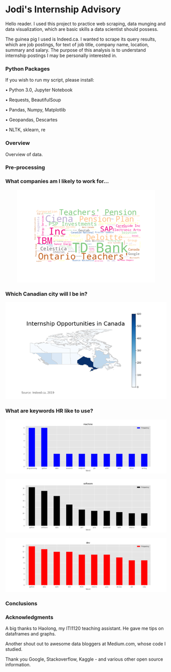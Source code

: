 # Jodi's Internship Advisory

Hello reader. I used this project to practice web scraping, data munging and data visualization, which are basic skills a data scientist should possess.

The guinea pig I used is Indeed.ca. I wanted to scrape its query results, which are job postings, for text of job title, company name, location, summary and salary. The purpose of this analysis is to understand internship postings I may be personally interested in.


### Python Packages

If you wish to run my script, please install:

• Python 3.0, Jupyter Notebook

• Requests, BeautifulSoup

• Pandas, Numpy, Matplotlib

• Geopandas, Descartes

• NLTK, sklearn, re


### Overview

Overview of data.

### Pre-processing

### What companies am I likely to work for...

<p align="center"> 
<img src="/images/company_wordcloud.png?">
</p>

### Which Canadian city will I be in?

![Location Coropleth](/images/location_choropleth.png)

### What are keywords HR like to use?

![Machine Graph](/test_csvs/test_pngs/machine.png)

![Software Graph](/test_csvs/test_pngs/software.png)

![Dev Graph](/test_csvs/test_pngs/dev.png)


### Conclusions

### Acknowledgments

A big thanks to Haolong, my ITI1120 teaching assistant. He gave me tips on dataframes and graphs.

Another shout out to awesome data bloggers at Medium.com, whose code I studied.

Thank you Google, Stackoverflow, Kaggle - and various other open source information.
